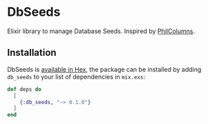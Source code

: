 # DbSeeds

Elixir library to manage Database Seeds.
Inspired by [PhilColumns](https://github.com/midas/phil_columns).

## Installation

DbSeeds is [available in Hex](https://hex.pm/docs/db_seeds.html), the package can be installed
by adding `db_seeds` to your list of dependencies in `mix.exs`:

```elixir
def deps do
  [
    {:db_seeds, "~> 0.1.0"}
  ]
end
```


